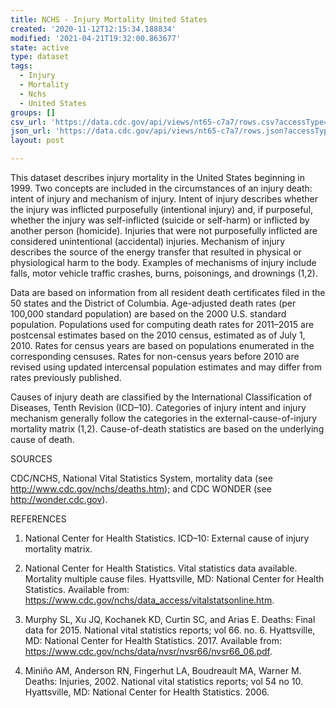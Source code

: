 ```yaml
---
title: NCHS - Injury Mortality United States
created: '2020-11-12T12:15:34.188834'
modified: '2021-04-21T19:32:00.863677'
state: active
type: dataset
tags:
  - Injury
  - Mortality
  - Nchs
  - United States
groups: []
csv_url: 'https://data.cdc.gov/api/views/nt65-c7a7/rows.csv?accessType=DOWNLOAD'
json_url: 'https://data.cdc.gov/api/views/nt65-c7a7/rows.json?accessType=DOWNLOAD'
layout: post

---
```

This dataset describes injury mortality in the United States beginning in 1999. Two concepts are included in the circumstances of an injury death: intent of injury and mechanism of injury. Intent of injury describes whether the injury was inflicted purposefully (intentional injury) and, if purposeful, whether the injury was self-inflicted (suicide or self-harm) or inflicted by another person (homicide). Injuries that were not purposefully inflicted are considered unintentional (accidental) injuries. Mechanism of injury describes the source of the energy transfer that resulted in physical or physiological harm to the body. Examples of mechanisms of injury include falls, motor vehicle traffic crashes, burns, poisonings, and drownings (1,2). 

Data are based on information from all resident death certificates filed in the 50 states and the District of Columbia. Age-adjusted death rates (per 100,000 standard population) are based on the 2000 U.S. standard population. Populations used for computing death rates for 2011–2015 are postcensal estimates based on the 2010 census, estimated as of July 1, 2010. Rates for census years are based on populations enumerated in the corresponding censuses. Rates for non-census years before 2010 are revised using updated intercensal population estimates and may differ from rates previously published.

Causes of injury death are classified by the International Classification of Diseases, Tenth Revision (ICD–10). Categories of injury intent and injury mechanism generally follow the categories in the external-cause-of-injury mortality matrix (1,2). Cause-of-death statistics are based on the underlying cause of death.

SOURCES

CDC/NCHS, National Vital Statistics System, mortality data (see http://www.cdc.gov/nchs/deaths.htm); and CDC WONDER (see http://wonder.cdc.gov).

REFERENCES 

1. National Center for Health Statistics. ICD–10: External cause of injury mortality matrix.

2. National Center for Health Statistics. Vital statistics data available. Mortality multiple cause files. Hyattsville, MD: National Center for Health Statistics. Available from: https://www.cdc.gov/nchs/data_access/vitalstatsonline.htm.

3. Murphy SL, Xu JQ, Kochanek KD, Curtin SC, and Arias E. Deaths: Final data for 2015. National vital statistics reports; vol 66. no. 6. Hyattsville, MD: National Center for Health Statistics. 2017. Available from: https://www.cdc.gov/nchs/data/nvsr/nvsr66/nvsr66_06.pdf.

4. Miniño AM, Anderson RN, Fingerhut LA, Boudreault MA, Warner M. Deaths: Injuries, 2002. National vital statistics reports; vol 54 no 10. Hyattsville, MD: National Center for Health Statistics. 2006.
